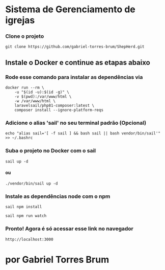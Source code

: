 # Sistema de Gerenciamento de igrejas

### Clone o projeto

```
git clone https://github.com/gabriel-torres-brum/ShepHerd.git
```

## Instale o Docker e continue as etapas abaixo


### Rode esse comando para instalar as dependências via 

```
docker run --rm \
    -u "$(id -u):$(id -g)" \
    -v $(pwd):/var/www/html \
    -w /var/www/html \
    laravelsail/php81-composer:latest \
    composer install --ignore-platform-reqs
```

### Adicione o alias 'sail' no seu terminal padrão (Opcional)

```
echo "alias sail='[ -f sail ] && bash sail || bash vendor/bin/sail'" >> ~/.bashrc
```

### Suba o projeto no Docker com o sail

```
sail up -d
```
#### ou
```
./vendor/bin/sail up -d
```

### Instale as dependências node com o npm

```
sail npm install

sail npm run watch
```

### Pronto! Agora é só acessar esse link no navegador

```
http://localhost:3000
```

#  por Gabriel Torres Brum